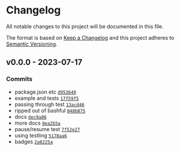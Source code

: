 # Changelog

All notable changes to this project will be documented in this file.

The format is based on [Keep a Changelog](https://keepachangelog.com/en/1.0.0/)
and this project adheres to [Semantic Versioning](https://semver.org/spec/v2.0.0.html).

## v0.0.0 - 2023-07-17

### Commits

- package.json etc [`d953649`](https://github.com/ljharb/resumer/commit/d9536492cca8a5769dce08e3b689d9a403e3930a)
- example and tests [`17f59f5`](https://github.com/ljharb/resumer/commit/17f59f50fa9d080f408d358886af7593dd39d52b)
- passing through test [`13acd46`](https://github.com/ljharb/resumer/commit/13acd46f7387bd7b9536a9995df0ae562b93b10e)
- ripped out of bashful [`848b875`](https://github.com/ljharb/resumer/commit/848b8755f5d89c7287e48d98b6f140553afbaf1e)
- docs [`dec9a86`](https://github.com/ljharb/resumer/commit/dec9a86f76222d7df2e7ff6865d82874bc4df8d8)
- more docs [`9ea2b5a`](https://github.com/ljharb/resumer/commit/9ea2b5ab4e414e8489edc35efcfbc4f70749dcab)
- pause/resume test [`7f52e27`](https://github.com/ljharb/resumer/commit/7f52e27a8b24c9223a8a1a55a8cb887b36f08f9c)
- using testling [`5178aa6`](https://github.com/ljharb/resumer/commit/5178aa6c2836493afead483b22909fff5774707c)
- badges [`2a0225a`](https://github.com/ljharb/resumer/commit/2a0225ad78643a88af86ba70e44977a4f5d681fa)
